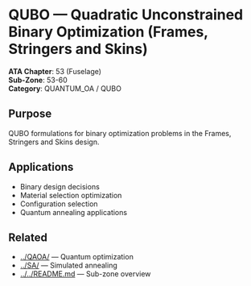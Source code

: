 # QUBO — Quadratic Unconstrained Binary Optimization (Frames, Stringers and Skins)

**ATA Chapter**: 53 (Fuselage)  
**Sub-Zone**: 53-60  
**Category**: QUANTUM_OA / QUBO

## Purpose

QUBO formulations for binary optimization problems in the Frames, Stringers and Skins design.

## Applications

- Binary design decisions
- Material selection optimization
- Configuration selection
- Quantum annealing applications

## Related

- [../QAOA/](../QAOA/) — Quantum optimization
- [../SA/](../SA/) — Simulated annealing
- [../../README.md](../../README.md) — Sub-zone overview
